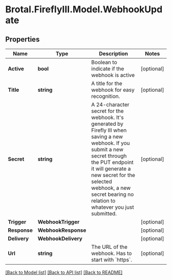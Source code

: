 # Brotal.FireflyIII.Model.WebhookUpdate

## Properties

Name | Type | Description | Notes
------------ | ------------- | ------------- | -------------
**Active** | **bool** | Boolean to indicate if the webhook is active | [optional] 
**Title** | **string** | A title for the webhook for easy recognition. | [optional] 
**Secret** | **string** | A 24-character secret for the webhook. It&#39;s generated by Firefly III when saving a new webhook. If you submit a new secret through the PUT endpoint it will generate a new secret for the selected webhook, a new secret bearing no relation to whatever you just submitted. | [optional] 
**Trigger** | **WebhookTrigger** |  | [optional] 
**Response** | **WebhookResponse** |  | [optional] 
**Delivery** | **WebhookDelivery** |  | [optional] 
**Url** | **string** | The URL of the webhook. Has to start with &#x60;https&#x60;. | [optional] 

[[Back to Model list]](../../README.md#documentation-for-models) [[Back to API list]](../../README.md#documentation-for-api-endpoints) [[Back to README]](../../README.md)

